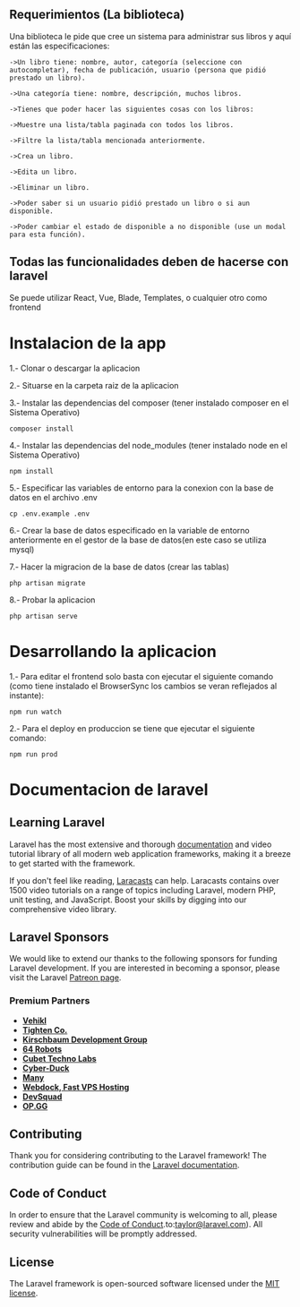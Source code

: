## Requerimientos (La biblioteca)

Una biblioteca le pide que cree un sistema para administrar sus libros y aquí están las especificaciones:

    ->Un libro tiene: nombre, autor, categoría (seleccione con autocompletar), fecha de publicación, usuario (persona que pidió prestado un libro).

    ->Una categoría tiene: nombre, descripción, muchos libros.

    ->Tienes que poder hacer las siguientes cosas con los libros:

    ->Muestre una lista/tabla paginada con todos los libros.

    ->Filtre la lista/tabla mencionada anteriormente.

    ->Crea un libro.

    ->Edita un libro.

    ->Eliminar un libro.

    ->Poder saber si un usuario pidió prestado un libro o si aun disponible.

    ->Poder cambiar el estado de disponible a no disponible (use un modal para esta función).


## Todas las funcionalidades deben de hacerse con laravel

Se puede utilizar React, Vue, Blade, Templates, o cualquier otro como frontend


# Instalacion de la app
1.- Clonar o descargar la aplicacion

2.- Situarse en la carpeta raiz de la aplicacion

3.- Instalar las dependencias del composer (tener instalado composer en el Sistema Operativo)
```
composer install
```

4.- Instalar las dependencias del node_modules (tener instalado node en el Sistema Operativo)
```
npm install
```

5.- Especificar las variables de entorno para la conexion con la base de datos en el archivo .env
```
cp .env.example .env
```

6.- Crear la base de datos especificado en la variable de entorno anteriormente en el gestor de la base de datos(en este caso se utiliza mysql)


7.- Hacer la migracion de la base de datos (crear las tablas)
```
php artisan migrate
```

8.- Probar la aplicacion
```
php artisan serve
```


# Desarrollando la aplicacion

1.- Para editar el frontend solo basta con ejecutar el siguiente comando (como tiene instalado el BrowserSync los cambios se veran reflejados al instante):
```
npm run watch
```

2.- Para el deploy en produccion se tiene que ejecutar el siguiente comando:
```
npm run prod
```

# Documentacion de laravel

## Learning Laravel

Laravel has the most extensive and thorough [documentation](https://laravel.com/docs) and video tutorial library of all modern web application frameworks, making it a breeze to get started with the framework.

If you don't feel like reading, [Laracasts](https://laracasts.com) can help. Laracasts contains over 1500 video tutorials on a range of topics including Laravel, modern PHP, unit testing, and JavaScript. Boost your skills by digging into our comprehensive video library.

## Laravel Sponsors

We would like to extend our thanks to the following sponsors for funding Laravel development. If you are interested in becoming a sponsor, please visit the Laravel [Patreon page](https://patreon.com/taylorotwell).

### Premium Partners

- **[Vehikl](https://vehikl.com/)**
- **[Tighten Co.](https://tighten.co)**
- **[Kirschbaum Development Group](https://kirschbaumdevelopment.com)**
- **[64 Robots](https://64robots.com)**
- **[Cubet Techno Labs](https://cubettech.com)**
- **[Cyber-Duck](https://cyber-duck.co.uk)**
- **[Many](https://www.many.co.uk)**
- **[Webdock, Fast VPS Hosting](https://www.webdock.io/en)**
- **[DevSquad](https://devsquad.com)**
- **[OP.GG](https://op.gg)**

## Contributing

Thank you for considering contributing to the Laravel framework! The contribution guide can be found in the [Laravel documentation](https://laravel.com/docs/contributions).

## Code of Conduct

In order to ensure that the Laravel community is welcoming to all, please review and abide by the [Code of Conduct](https://laravel.com/docs/contributions#code-of-conduct).to:taylor@laravel.com). All security vulnerabilities will be promptly addressed.

## License

The Laravel framework is open-sourced software licensed under the [MIT license](https://opensource.org/licenses/MIT).
